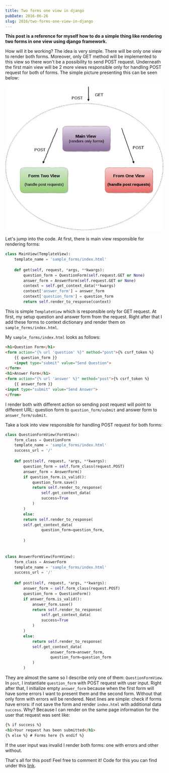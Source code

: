 ```yaml
---
title: Two forms one view in django
pubDate: 2016-06-26
slug: 2016/two-forms-one-view-in-django
---
```


**This post is a reference for myself how to do a simple thing like rendering two forms in one view using django framework.**

How will it be working? The idea is very simple. There will be only one view to render both forms. Moreover, only GET method will be implemented to this view so there won't be a possibility to send POST request. Underneath the first main view will be 2 more views responsible only for handling POST request for both of forms. The simple picture presenting this can be seen below:

![Diagram presenting flow of request](../../assets/2016-06-26-diagram.jpg)

Let's jump into the code. At first, there is main view responsible for rendering forms:

```python
class MainView(TemplateView):
    template_name = 'sample_forms/index.html'

    def get(self, request, *args, **kwargs):
        question_form = QuestionForm(self.request.GET or None)
        answer_form = AnswerForm(self.request.GET or None)
        context = self.get_context_data(**kwargs)
        context['answer_form'] = answer_form
        context['question_form'] = question_form
        return self.render_to_response(context)
```

This is simple `TemplateView` which is responsible only for GET request. At first, my setup question and answer form from the request. Right after that I add these forms to context dictionary and render them on `sample_forms/index.html`.

My `sample_forms/index.html` looks as follows:

```html
<h1>Question Form</h1>
<form action="{% url 'question' %}" method="post">{% csrf_token %}
    {{ question_form }}
    <input type="submit" value="Send Question">
</form>
<h1>Answer Form</h1>
<form action="{% url 'answer' %}" method="post">{% csrf_token %}
    {{ answer_form }}
<input type="submit" value="Send Answer">
</from>
```

I render both with different action so sending post request will point to different URL: question form to `question_form/submit` and answer form to `answer_form/submit`.

Take a look into view responsible for handling POST request for both forms:

```python
class QuestionFormView(FormView):
    form_class = QuestionForm
    template_name = 'sample_forms/index.html'
    success_url = '/'

    def post(self, request, *args, **kwargs):
        question_form = self.form_class(request.POST)
        answer_form = AnswerForm()
        if question_form.is_valid():
            question_form.save()
            return self.render_to_response(
                self.get_context_data(
                success=True
            )
        )
        else:
        return self.render_to_response(
        self.get_context_data(
                question_form=question_form,

        )


class AnswerFormView(FormView):
    form_class = AnswerForm
    template_name = 'sample_forms/index.html'
    success_url = '/'

    def post(self, request, *args, **kwargs):
        answer_form = self.form_class(request.POST)
        question_form = QuestionForm()
        if answer_form.is_valid():
            answer_form.save()
            return self.render_to_response(
                self.get_context_data(
                success=True
            )
        )
        else:
            return self.render_to_response(
            self.get_context_data(
                    answer_form=answer_form,
                    question_form=question_form
            )
        )
```

They are almost the same so I describe only one of them: `QuestionFormView`. In `post`, I instantiate `question_form` with POST request with user input. Right after that, I initialize empty `answer_form` because when the first form will have some errors I want to present them and the second form. Without that only form with errors will be rendered. Next lines are simple: check if forms have errors: if not save the form and render `index.html` with additional data `success`. Why? Because I can render on the same page information for the user that request was sent like:

```html
{% if success %}
<h1>Your request has been submitted</h1>
{% else %} # Forms here {% endif %}
```

If the user input was invalid I render both forms: one with errors and other without.

That's all for this post! Feel free to comment it! Code for this you can find under this [link](https://github.com/krzysztofzuraw/personal-blog-projects).
